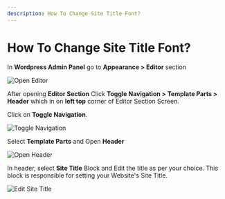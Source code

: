 ```yaml
---
description: How To Change Site Title Font?
---
```


# How To Change Site Title Font?

In **Wordpress Admin Panel** go to **Appearance > Editor** section

![Open Editor](/img/tutorial/cst1OpenEditor.webp)

After opening **Editor Section** Click **Toggle Navigation > Template Parts > Header** which in on **left top** corner of Editor Section Screen.

Click on **Toggle Navigation**.

![Toggle Navigation](/img/tutorial/cst2toggleNavigation.webp)

Select **Template Parts** and Open **Header**

![Open Header](/img/tutorial/cst3openHeader.webp)

In header, select **Site Title** Block and Edit the title as per your choice. This block is responsible for setting your Website's Site Title. 

![Edit Site Title](/img/tutorial/cst4editSiteTitle.webp)




